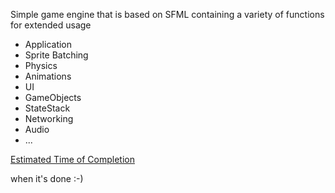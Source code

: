Simple game engine that is based on SFML containing a variety of functions for extended usage

- Application
- Sprite Batching
- Physics
- Animations
- UI
- GameObjects
- StateStack
- Networking
- Audio
- ...

<ins>Estimated Time of Completion</ins>

when it's done :-)

